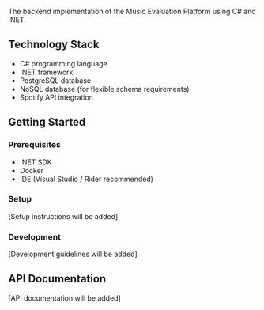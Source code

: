 The backend implementation of the Music Evaluation Platform using C# and .NET.

## Technology Stack

- C# programming language
- .NET framework
- PostgreSQL database
- NoSQL database (for flexible schema requirements)
- Spotify API integration

## Getting Started

### Prerequisites

- .NET SDK
- Docker
- IDE (Visual Studio / Rider recommended)

### Setup

[Setup instructions will be added]

### Development

[Development guidelines will be added]

## API Documentation

[API documentation will be added]
